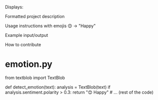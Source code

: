 Displays:

Formatted project description

Usage instructions with emojis 😊 → "Happy"

Example input/output

How to contribute

# emotion.py
from textblob import TextBlob

def detect_emotion(text):
    analysis = TextBlob(text)
    if analysis.sentiment.polarity > 0.3:
        return "😊 Happy"
    # ... (rest of the code)



